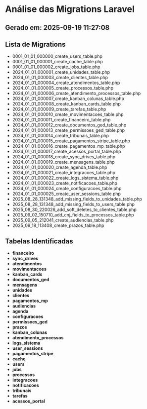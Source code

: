 # Análise das Migrations Laravel
## Gerado em: 2025-09-19 11:27:08

## Lista de Migrations
- 0001_01_01_000000_create_users_table.php
- 0001_01_01_000001_create_cache_table.php
- 0001_01_01_000002_create_jobs_table.php
- 2024_01_01_000001_create_unidades_table.php
- 2024_01_01_000003_create_clientes_table.php
- 2024_01_01_000004_create_atendimentos_table.php
- 2024_01_01_000005_create_processos_table.php
- 2024_01_01_000006_create_atendimento_processos_table.php
- 2024_01_01_000007_create_kanban_colunas_table.php
- 2024_01_01_000008_create_kanban_cards_table.php
- 2024_01_01_000009_create_tarefas_table.php
- 2024_01_01_000010_create_movimentacoes_table.php
- 2024_01_01_000011_create_financeiro_table.php
- 2024_01_01_000012_create_documentos_ged_table.php
- 2024_01_01_000013_create_permissoes_ged_table.php
- 2024_01_01_000014_create_tribunais_table.php
- 2024_01_01_000015_create_pagamentos_stripe_table.php
- 2024_01_01_000016_create_pagamentos_mp_table.php
- 2024_01_01_000017_create_acessos_portal_table.php
- 2024_01_01_000018_create_sync_drives_table.php
- 2024_01_01_000019_create_mensagens_table.php
- 2024_01_01_000020_create_agenda_table.php
- 2024_01_01_000021_create_integracoes_table.php
- 2024_01_01_000022_create_logs_sistema_table.php
- 2024_01_01_000023_create_notificacoes_table.php
- 2024_01_01_000024_create_configuracoes_table.php
- 2024_01_01_000025_create_user_sessions_table.php
- 2025_08_28_131348_add_missing_fields_to_unidades_table.php
- 2025_08_28_131348_add_missing_fields_to_users_table.php
- 2025_08_30_220026_add_soft_deletes_to_clientes_table.php
- 2025_09_02_150710_add_cnj_fields_to_processos_table.php
- 2025_09_05_212041_create_audiencias_table.php
- 2025_09_18_113408_create_prazos_table.php

## Tabelas Identificadas
- **financeiro**
- **sync_drives**
- **atendimentos**
- **movimentacoes**
- **kanban_cards**
- **documentos_ged**
- **mensagens**
- **unidades**
- **clientes**
- **pagamentos_mp**
- **audiencias**
- **agenda**
- **configuracoes**
- **permissoes_ged**
- **prazos**
- **kanban_colunas**
- **atendimento_processos**
- **logs_sistema**
- **user_sessions**
- **pagamentos_stripe**
- **cache**
- **users**
- **jobs**
- **processos**
- **integracoes**
- **notificacoes**
- **tribunais**
- **tarefas**
- **acessos_portal**

